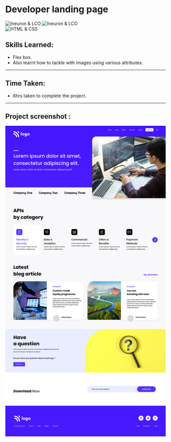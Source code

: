 # Developer landing page
![Ineuron & LCO](https://img.shields.io/badge/Ineuron-LCO-brightgreen) 
![Ineuron & LCO](https://img.shields.io/badge/Hitesh%20Choudhary-Full--stack--JS--bootcamp-brightgreen)
<br>
![HTML & CSS](https://img.shields.io/badge/HTML-CSS-yellowgreen)

## Skills Learned:
- Flex box.
- Also learnt how to tackle with images using various attributes.
***
## Time Taken:
- 6hrs taken to complete the project.
***
## Project screenshot :
![Project-9/Developer landing page](9.png) 